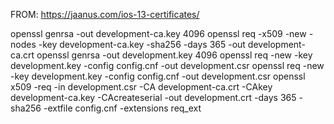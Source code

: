 FROM: https://jaanus.com/ios-13-certificates/

openssl genrsa -out development-ca.key 4096
openssl req -x509 -new -nodes -key development-ca.key -sha256 -days 365 -out development-ca.crt
openssl genrsa -out development.key 4096
openssl req -new -key development.key -config config.cnf -out development.csr
openssl req -new -key development.key -config config.cnf -out development.csr
openssl x509 -req -in development.csr -CA development-ca.crt -CAkey development-ca.key -CAcreateserial -out development.crt -days 365 -sha256 -extfile config.cnf -extensions req_ext
